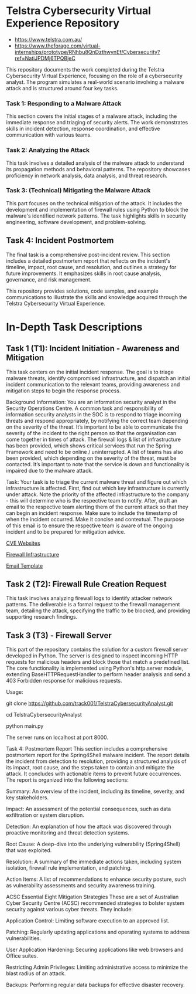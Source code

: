 # Telstra Cybersecurity Virtual Experience Repository
- https://www.telstra.com.au/
- https://www.theforage.com/virtual-internships/prototype/RNhbu8QnDzthwynEf/Cybersecurity?ref=NatiJPDMj6TPQBjeC

This repository documents the work completed during the Telstra Cybersecurity Virtual Experience, focusing on the role of a cybersecurity analyst. The program simulates a real-world scenario involving a malware attack and is structured around four key tasks.

### Task 1: Responding to a Malware Attack
This section covers the initial stages of a malware attack, including the immediate response and triaging of security alerts. The work demonstrates skills in incident detection, response coordination, and effective communication with various teams.

### Task 2: Analyzing the Attack
This task involves a detailed analysis of the malware attack to understand its propagation methods and behavioral patterns. The repository showcases proficiency in network analysis, data analysis, and threat research.

### Task 3: (Technical) Mitigating the Malware Attack

This part focuses on the technical mitigation of the attack. It includes the development and implementation of firewall rules using Python to block the malware's identified network patterns. The task highlights skills in security engineering, software development, and problem-solving.

## Task 4: Incident Postmortem
The final task is a comprehensive post-incident review. This section includes a detailed postmortem report that reflects on the incident's timeline, impact, root cause, and resolution, and outlines a strategy for future improvements. It emphasizes skills in root cause analysis, governance, and risk management.

This repository provides solutions, code samples, and example communications to illustrate the skills and knowledge acquired through the Telstra Cybersecurity Virtual Experience.


# In-Depth Task Descriptions

## Task 1 (T1): Incident Initiation - Awareness and Mitigation
This task centers on the initial incident response. The goal is to triage malware threats, identify compromised infrastructure, and dispatch an initial incident communication to the relevant teams, providing awareness and mitigation steps to begin the response process.

Background Information:
You are an information security analyst in the Security Operations Centre. A common task and responsibility of information security analysts in the SOC is to respond to triage incoming threats and respond appropriately, by notifying the correct team depending on the severity of the threat. It’s important to be able to communicate the severity of the incident to the right person so that the organisation can come together in times of attack. The firewall logs & list of infrastructure has been provided, which shows critical services that run the Spring Framework and need to be online / uninterrupted. A list of teams has also been provided, which depending on the severity of the threat, must be contacted. It’s important to note that the service is down and functionality is impaired due to the malware attack.

Task:
Your task is to triage the current malware threat and figure out which infrastructure is affected. First, find out which key infrastructure is currently under attack. Note the priority of the affected infrastructure to the company - this will determine who is the respective team to notify. After, draft an email to the respective team alerting them of the current attack so that they can begin an incident response. Make sure to include the timestamp of when the incident occurred. Make it concise and contextual. The purpose of this email is to ensure the respective team is aware of the ongoing incident and to be prepared for mitigation advice.

[CVE Websites](https://github.com/s-estrada/TelstraCybersecurityAnalyst/blob/main/Task%201%20CVE%20Websites)

[Firewall Infrastructure](https://github.com/track001/TelstraCybersecurityAnalyst/blob/main/T2%20-%20Firewall%20Request%20Template.docx)

[Email Template](https://github.com/track001/TelstraCybersecurityAnalyst/blob/main/T1%20-%20Email%20Template.docx)

## Task 2 (T2): Firewall Rule Creation Request
This task involves analyzing firewall logs to identify attacker network patterns. The deliverable is a formal request to the firewall management team, detailing the attack, specifying the traffic to be blocked, and providing supporting research findings.

## Task 3 (T3) - Firewall Server
This part of the repository contains the solution for a custom firewall server developed in Python. The server is designed to inspect incoming HTTP requests for malicious headers and block those that match a predefined list. The core functionality is implemented using Python's http.server module, extending BaseHTTPRequestHandler to perform header analysis and send a 403 Forbidden response for malicious requests.

Usage:

git clone https://github.com/track001/TelstraCybersecurityAnalyst.git

cd TelstraCybersecurityAnalyst

python main.py

The server runs on localhost at port 8000.

Task 4: Postmortem Report
This section includes a comprehensive postmortem report for the Spring4Shell malware incident. The report details the incident from detection to resolution, providing a structured analysis of its impact, root cause, and the steps taken to contain and mitigate the attack. It concludes with actionable items to prevent future occurrences. The report is organized into the following sections:

Summary: An overview of the incident, including its timeline, severity, and key stakeholders.

Impact: An assessment of the potential consequences, such as data exfiltration or system disruption.

Detection: An explanation of how the attack was discovered through proactive monitoring and threat detection systems.

Root Cause: A deep-dive into the underlying vulnerability (Spring4Shell) that was exploited.

Resolution: A summary of the immediate actions taken, including system isolation, firewall rule implementation, and patching.

Action Items: A list of recommendations to enhance security posture, such as vulnerability assessments and security awareness training.

ACSC Essential Eight Mitigation Strategies
These are a set of Australian Cyber Security Centre (ACSC) recommended strategies to bolster system security against various cyber threats.  They include:

Application Control: Limiting software execution to an approved list.

Patching: Regularly updating applications and operating systems to address vulnerabilities.

User Application Hardening: Securing applications like web browsers and Office suites.

Restricting Admin Privileges: Limiting administrative access to minimize the blast radius of an attack.

Backups: Performing regular data backups for effective disaster recovery.
